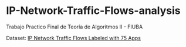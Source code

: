 # IP-Network-Traffic-Flows-analysis
Trabajo Practico Final de Teoría de Algoritmos II - FIUBA

Dataset: [IP Network Traffic Flows Labeled with 75 Apps](https://www.kaggle.com/datasets/jsrojas/ip-network-traffic-flows-labeled-with-87-apps)
